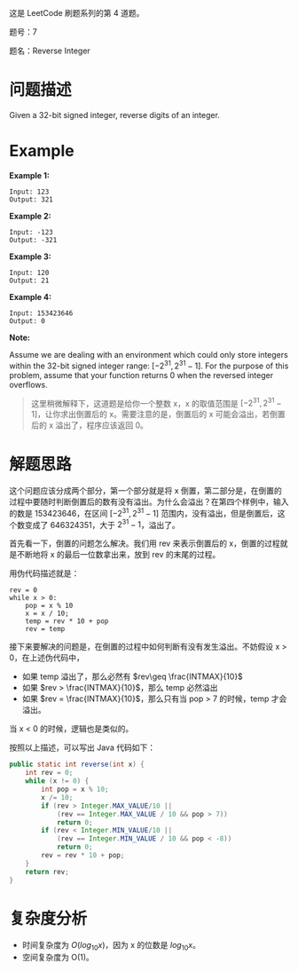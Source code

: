 这是 LeetCode 刷题系列的第 4 道题。

题号：7

题名：Reverse Integer

# 问题描述

Given a 32-bit signed integer, reverse digits of an integer.

# Example

**Example 1:**

```
Input: 123
Output: 321
```

**Example 2:**

```
Input: -123
Output: -321
```

**Example 3:**

```
Input: 120
Output: 21
```

**Example 4:**

```
Input: 153423646
Output: 0
```

**Note:**

Assume we are dealing with an environment which could only store integers within the 32-bit signed integer range: $[−2^{31},  2^{31} − 1]$. For the purpose of this problem, assume that your function returns 0 when the reversed integer overflows.

> 这里稍微解释下，这道题是给你一个整数 x，x 的取值范围是 $[-2^{31}, 2^{31}-1]$，让你求出倒置后的 x。需要注意的是，倒置后的 x 可能会溢出，若倒置后的 x 溢出了，程序应该返回 0。

# 解题思路

这个问题应该分成两个部分，第一个部分就是将 x 倒置，第二部分是，在倒置的过程中要随时判断倒置后的数有没有溢出。为什么会溢出？在第四个样例中，输入的数是 153423646，在区间 $[−2^{31},  2^{31} − 1]$ 范围内，没有溢出，但是倒置后，这个数变成了 646324351，大于 $2^{31}-1$，溢出了。

首先看一下，倒置的问题怎么解决。我们用 rev 来表示倒置后的 x，倒置的过程就是不断地将 x 的最后一位数拿出来，放到 rev 的末尾的过程。

用伪代码描述就是：

```
rev = 0
while x > 0:
	pop = x % 10
	x = x / 10;
	temp = rev * 10 + pop
	rev = temp
```

接下来要解决的问题是，在倒置的过程中如何判断有没有发生溢出。不妨假设 x > 0，在上述伪代码中，

- 如果 temp 溢出了，那么必然有 $rev\geq \frac{INTMAX}{10}$
- 如果 $rev > \frac{INTMAX}{10}$，那么 temp 必然溢出
- 如果 $rev = \frac{INTMAX}{10}$，那么只有当 pop > 7 的时候，temp 才会溢出。

当 x < 0 的时候，逻辑也是类似的。

按照以上描述，可以写出 Java 代码如下：

```Java
public static int reverse(int x) {
    int rev = 0;
    while (x != 0) {
        int pop = x % 10;
        x /= 10;
        if (rev > Integer.MAX_VALUE/10 || 
            (rev == Integer.MAX_VALUE / 10 && pop > 7)) 
            return 0;
        if (rev < Integer.MIN_VALUE/10 || 
            (rev == Integer.MIN_VALUE / 10 && pop < -8)) 
            return 0;
        rev = rev * 10 + pop;
    }
    return rev;
}
```

# 复杂度分析

- 时间复杂度为 $O(log_{10}x)$，因为 x 的位数是 $log_{10}x$。
- 空间复杂度为 O(1)。